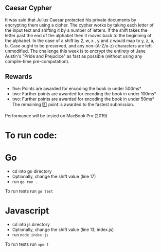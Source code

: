 ## Caesar Cypher

It was said that Julius Caesar protected his private documents by encrypting them using a cipher. The cypher works by taking each letter of the input text and shifting it by a number of letters. If the shift takes the letter past the end of the alphabet then it moves back to the beginning of the alphabet. In the case of a shift by 2, w, x , y and z would map to y, z, a, b. Case ought to be preserved, and any non-(A-Z/a-z) characters are left unmodified.
The challenge this week is to encrypt the entirety of Jane Austin's "Pride and Prejudice" as fast as possible (without using any compile-time pre-computation).

## Rewards

- five: Points are awarded for encoding the book in under 500ms\*
- two: Further points are awarded for encoding the book in under 100ms\*
- two: Further points are awarded for encoding the book in under 50ms\*
  The remaining :one: point is awarded to the fastest submission.

Performance will be tested on MacBook Pro (2019)

# To run code:

# Go

- cd into go directory
- Optionally, change the shift value (line 17)
- run `go run .`

To run tests run `go test`

# Javascript

- cd into js directory
- Optionally, change the shift value (line 13, index.js)
- run `node index.js`

To run tests run `npm t`
